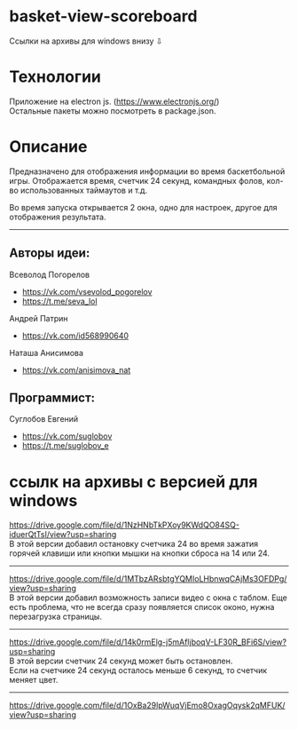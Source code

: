 # basket-view-scoreboard
Ссылки на архивы для windows внизу &#8681;

# Технологии
Приложение на electron js. (https://www.electronjs.org/)  
Остальные пакеты можно посмотреть в package.json.

# Описание
Предназначено для отображения информации во время баскетбольной игры.
Отображается время, счетчик 24 секунд, командных фолов, кол-во использованных таймаутов и т.д.

Во время запуска открывается 2 окна, одно для настроек, другое для отображения результата.

---
## Авторы идеи:  
Всеволод Погорелов
+ https://vk.com/vsevolod_pogorelov
+ https://t.me/seva_lol

Андрей Патрин
+ https://vk.com/id568990640

Наташа Анисимова
+ https://vk.com/anisimova_nat

## Программист:  
Суглобов Евгений
+ https://vk.com/suglobov
+ https://t.me/suglobov_e

# ссылк на архивы с версией для windows
https://drive.google.com/file/d/1NzHNbTkPXoy9KWdQO84SQ-iduerQtTsI/view?usp=sharing  
В этой версии добавил остановку счетчика 24
во время зажатия горячей клавиши или кнопки мышки на кнопки сброса на 14 или 24.

---

https://drive.google.com/file/d/1MTbzARsbtgYQMIoLHbnwqCAjMs3OFDPg/view?usp=sharing  
В этой версии добавил возможность записи видео с окна с таблом.
Еще есть проблема, что не всегда сразу появляется список оконо, нужна перезагрузка страницы.

---

https://drive.google.com/file/d/14k0rmElg-j5mAfljboqV-LF30R_BFi6S/view?usp=sharing  
В этой версии счетчик 24 секунд может быть остановлен.  
Если на счетчике 24 секунд осталось меньше 6 секунд, то счетчик меняет цвет.

___


https://drive.google.com/file/d/1OxBa29lpWuqVjEmo8OxagOqysk2qMFUK/view?usp=sharing
